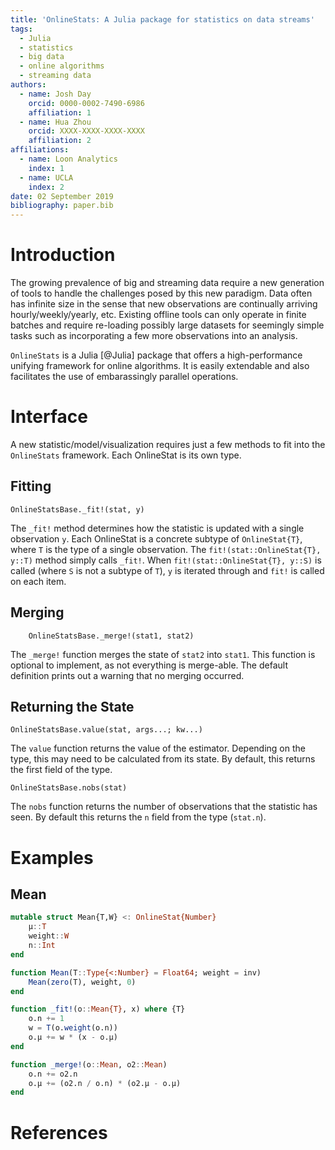 ```yaml
---
title: 'OnlineStats: A Julia package for statistics on data streams'
tags:
  - Julia
  - statistics
  - big data
  - online algorithms
  - streaming data
authors:
  - name: Josh Day
    orcid: 0000-0002-7490-6986
    affiliation: 1
  - name: Hua Zhou
    orcid: XXXX-XXXX-XXXX-XXXX
    affiliation: 2
affiliations:
  - name: Loon Analytics
    index: 1
  - name: UCLA
    index: 2
date: 02 September 2019
bibliography: paper.bib
---
```


# Introduction

The growing prevalence of big and streaming data require a new generation of tools to handle the challenges posed by this new paradigm.  Data often has infinite size in the sense that new observations are continually arriving hourly/weekly/yearly, etc.  Existing offline tools can only operate in finite batches and require re-loading possibly large datasets for seemingly simple tasks such as incorporating a few more observations into an analysis.

``OnlineStats`` is a Julia [@Julia] package that offers a high-performance unifying framework for online algorithms.  It is easily extendable and also facilitates the use of embarassingly parallel operations.

# Interface

A new statistic/model/visualization requires just a few methods to fit into the ``OnlineStats`` framework.  Each OnlineStat is its own type.

## Fitting

```
OnlineStatsBase._fit!(stat, y)
```

The `_fit!` method determines how the statistic is updated with a single observation `y`.  Each OnlineStat is a concrete subtype of `OnlineStat{T}`, where `T` is the type of a single observation.  The `fit!(stat::OnlineStat{T}, y::T)` method simply calls `_fit!`.  When `fit!(stat::OnlineStat{T}, y::S)` is called (where `S` is not a subtype of `T`),  `y` is iterated through and `fit!` is called on each item.

## Merging

```
    OnlineStatsBase._merge!(stat1, stat2)
```

The `_merge!` function merges the state of `stat2` into `stat1`.  This function is optional to implement, as not everything is merge-able.  The default definition prints out a warning that no merging occurred.

## Returning the State

```
OnlineStatsBase.value(stat, args...; kw...)
```

The `value` function returns the value of the estimator.  Depending on the type, this may need to be calculated from its state.  By default, this returns the first field of the type.

```
OnlineStatsBase.nobs(stat)
```

The `nobs` function returns the number of observations that the statistic has seen.  By default this returns the `n` field from the type (`stat.n`).

# Examples

## Mean

```julia
mutable struct Mean{T,W} <: OnlineStat{Number}
    μ::T
    weight::W
    n::Int
end

function Mean(T::Type{<:Number} = Float64; weight = inv)
    Mean(zero(T), weight, 0)
end

function _fit!(o::Mean{T}, x) where {T}
    o.n += 1
    w = T(o.weight(o.n))
    o.μ += w * (x - o.μ)
end

function _merge!(o::Mean, o2::Mean)
    o.n += o2.n
    o.μ += (o2.n / o.n) * (o2.μ - o.μ)
end
```


# References